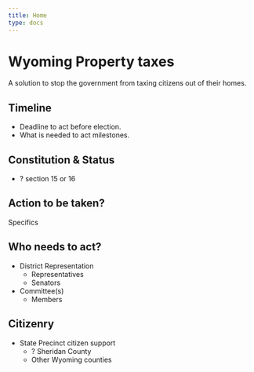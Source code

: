 ```yaml
---
title: Home
type: docs
---
```

# Wyoming Property taxes
A solution to stop the government from 
taxing citizens out of their homes.

## Timeline
- Deadline to act before election.
- What is needed to act milestones.

## Constitution & Status
- ? section 15 or 16

## Action to be taken?
Specifics


## Who needs to act?
* District Representation
    - Representatives
    - Senators
* Committee(s)
    - Members

## Citizenry
* State Precinct citizen support
    - ? Sheridan County
    - Other Wyoming counties 



